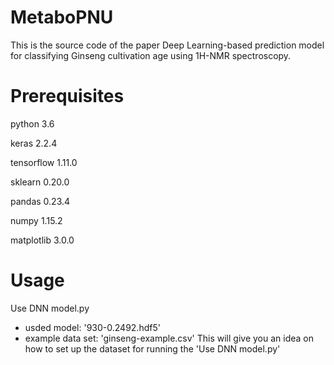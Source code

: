 # MetaboPNU
This is the source code of the paper Deep Learning-based prediction model for classifying Ginseng cultivation age using 1H-NMR spectroscopy.

# Prerequisites
python 3.6

keras 2.2.4

tensorflow 1.11.0

sklearn 0.20.0

pandas 0.23.4

numpy 1.15.2

matplotlib 3.0.0

# Usage
Use DNN model.py 
- usded model: '930-0.2492.hdf5'
- example data set: 'ginseng-example.csv'
This will give you an idea on how to set up the dataset for running the 'Use DNN model.py' 
